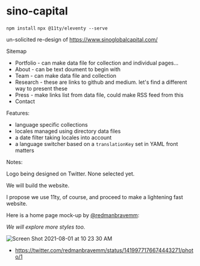 # sino-capital

`npm install`
`npx @11ty/eleventy --serve`

un-solicited re-design of https://www.sinoglobalcapital.com/



Sitemap

- Portfolio - can make data file for collection and individual pages...
- About - can be text doument to begin with
- Team - can make data file and collection
- Research - these are links to github and medium. let's find a different way to present these
- Press - make links list from data file, could make RSS feed from this
- Contact




Features:

- language specific collections
- locales managed using directory data files
- a date filter taking locales into account
- a language switcher based on a `translationKey` set in YAML front matters



Notes:

Logo being designed on Twitter. None selected yet. 

We will build the website.

I propose we use 11ty, of course, and proceed to make a lightening fast website.


Here is a home page mock-up by [@redmanbravemm](https://twitter.com/redmanbravemm):

*We will explore more styles too.*


![Screen Shot 2021-08-01 at 10 23 30 AM](https://user-images.githubusercontent.com/71414784/127779927-b486247e-e1c3-4eee-8414-d2760f638535.png)
- https://twitter.com/redmanbravemm/status/1419977176674443271/photo/1
